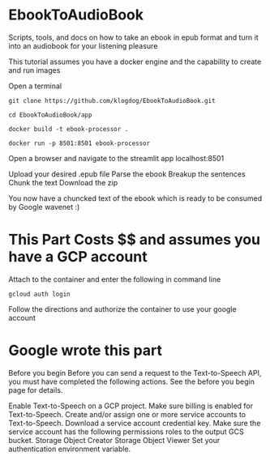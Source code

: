 # EbookToAudioBook
Scripts, tools, and docs on how to take an ebook in epub format and turn it into an audiobook for your listening pleasure

This tutorial assumes you have a docker engine and the capability to create and run images

Open a terminal

```
git clone https://github.com/klogdog/EbookToAudioBook.git
```
```
cd EbookToAudioBook/app
```

```
docker build -t ebook-processor .
```

```
docker run -p 8501:8501 ebook-processor
```

Open a browser and navigate to the streamlit app
localhost:8501

Upload your desired .epub file
Parse the ebook
Breakup the sentences
Chunk the text
Download the zip

You now have a chuncked text of the ebook which is ready to be consumed by Google wavenet :)

# This Part Costs $$ and assumes you have a GCP account
Attach to the container and enter the following in command line
```
gcloud auth login
```
Follow the directions and authorize the container to use your google account

# Google wrote this part

Before you begin
Before you can send a request to the Text-to-Speech API, you must have completed the following actions. See the before you begin page for details.

Enable Text-to-Speech on a GCP project.
Make sure billing is enabled for Text-to-Speech.
Create and/or assign one or more service accounts to Text-to-Speech.
Download a service account credential key.
Make sure the service account has the following permissions roles to the output GCS bucket.
Storage Object Creator
Storage Object Viewer
Set your authentication environment variable.
